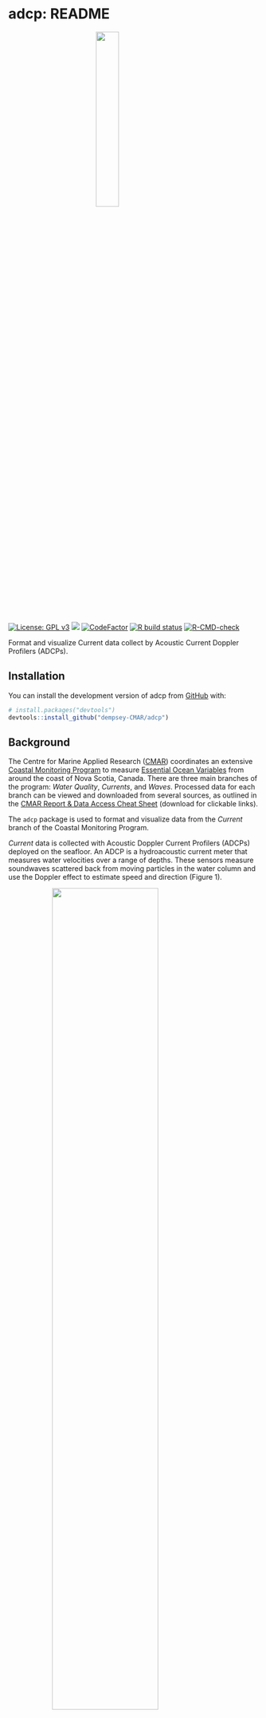 
<!-- README.md is generated from README.Rmd. Please edit that file -->

# adcp: README

<img src="man/figures/README-adcp-hex.png" width="30%" style="display: block; margin: auto;" />

<!-- badges: start -->

[![License: GPL
v3](https://img.shields.io/badge/License-GPLv3-blue.svg)](https://www.gnu.org/licenses/gpl-3.0)
[![](https://img.shields.io/badge/devel%20version-1.0.2-blue.svg)](https://github.com/dempsey-CMAR/adcp)
[![CodeFactor](https://www.codefactor.io/repository/github/dempsey-CMAR/adcp/badge)](https://www.codefactor.io/repository/github/dempsey-CMAR/adcp)
[![R build
status](https://github.com/dempsey-CMAR/adcp/workflows/R-CMD-check/badge.svg)](https://github.com/dempsey-CMAR/adcp/actions)
[![R-CMD-check](https://github.com/dempsey-CMAR/adcp/actions/workflows/R-CMD-check.yaml/badge.svg)](https://github.com/dempsey-CMAR/adcp/actions/workflows/R-CMD-check.yaml)

<!-- badges: end -->

Format and visualize Current data collect by Acoustic Current Doppler
Profilers (ADCPs).

## Installation

You can install the development version of adcp from
[GitHub](https://github.com/) with:

``` r
# install.packages("devtools")
devtools::install_github("dempsey-CMAR/adcp")
```

## Background

The Centre for Marine Applied Research ([CMAR](https://cmar.ca/))
coordinates an extensive [Coastal Monitoring
Program](https://cmar.ca/coastal-monitoring-program/) to measure
[Essential Ocean
Variables](https://www.goosocean.org/index.php?option=com_content&view=article&id=14&Itemid=114)
from around the coast of Nova Scotia, Canada. There are three main
branches of the program: *Water Quality*, *Currents*, and *Waves*.
Processed data for each branch can be viewed and downloaded from several
sources, as outlined in the [CMAR Report & Data Access Cheat
Sheet](https://github.com/Centre-for-Marine-Applied-Research/strings/blob/master/man/figures/README-access-cheatsheet.pdf)
(download for clickable links).

The `adcp` package is used to format and visualize data from the
*Current* branch of the Coastal Monitoring Program.

*Current* data is collected with Acoustic Doppler Current Profilers
(ADCPs) deployed on the seafloor. An ADCP is a hydroacoustic current
meter that measures water velocities over a range of depths. These
sensors measure soundwaves scattered back from moving particles in the
water column and use the Doppler effect to estimate speed and direction
(Figure 1).

<img src="man/figures/README-fig1.jpg" width="65%" style="display: block; margin: auto;" />

<br> Figure 1: ADCP diagram (not to scale).

<br> <br>

Current data is recorded for vertical bins throughout the water column.
The `adcp` package uses data from the sensor configuration to calculate
the bin height above sea floor and the bin depth below the surface
(Figure 2). Note that the *bin height* always refers to the same point
in space; the same *bin depth* can refer to different points due to
changing tides.

<img src="man/figures/README-fig2.png" width="100%" />

Figure 2: The bin height above the sea floor and the bin depth below the
surface are calculated from deployment configurations including the
sensor depth, sensor height above the sea floor, first bin range, and
bin size.

## Example

``` r
library(adcp)
library(dplyr)
library(viridis)
```

Consider an ADCP deployed from January 17, 2019 to March 1, 2019 at Long
Beach, St. Mary’s Bay.

The raw .txt file looks like this:

<img src="man/figures/README-fig3.png" width="100%" style="display: block; margin: auto;" />

Figure 3: Raw ADCP data file for Long Beach.

### Import and format data

`adcp_read_txt` reads in the .txt file and applies some formatting.
There is a column for the timestamp, ensemble number, and variable
measured. Additional columns, labelled `V8` to `Vn` hold the
measurements for each bin.

``` r

path <- system.file("testdata", package = "adcp")

# deployment metadata from tracking sheet
metadata <- tibble(
  Depl_ID = "DG009",
  Waterbody = "St. Mary's Bay",
  Station_Name = "Long Beach",
  Inst_Altitude = 0.5,
  Bin_Size = 1,
  First_Bin_Range = 1
)


dat <- adcp_read_txt(path, "2019-01-17_Long_Beach.txt")

head(dat)
#>          timestamp_ns Num       variable   V8 V9 V10 V11 V12 V13 V14 V15 V16
#> 1 2019-01-17 10:40:00  17    SensorDepth 0.16 NA  NA  NA  NA  NA  NA  NA  NA
#> 2 2019-01-17 10:40:00  17     WaterSpeed   NA NA  NA  NA  NA  NA  NA  NA  NA
#> 3 2019-01-17 10:40:00  17 WaterDirection   NA NA  NA  NA  NA  NA  NA  NA  NA
#> 4 2019-01-17 10:50:00  18    SensorDepth 0.16 NA  NA  NA  NA  NA  NA  NA  NA
#> 5 2019-01-17 10:50:00  18     WaterSpeed   NA NA  NA  NA  NA  NA  NA  NA  NA
#> 6 2019-01-17 10:50:00  18 WaterDirection   NA NA  NA  NA  NA  NA  NA  NA  NA
#>   V17 V18 V19 V20 V21 V22 V23 V24 V25 V26 V27 V28 V29 V30 V31 V32 V33 V34 V35
#> 1  NA  NA  NA  NA  NA  NA  NA  NA  NA  NA  NA  NA  NA  NA  NA  NA  NA  NA  NA
#> 2  NA  NA  NA  NA  NA  NA  NA  NA  NA  NA  NA  NA  NA  NA  NA  NA  NA  NA  NA
#> 3  NA  NA  NA  NA  NA  NA  NA  NA  NA  NA  NA  NA  NA  NA  NA  NA  NA  NA  NA
#> 4  NA  NA  NA  NA  NA  NA  NA  NA  NA  NA  NA  NA  NA  NA  NA  NA  NA  NA  NA
#> 5  NA  NA  NA  NA  NA  NA  NA  NA  NA  NA  NA  NA  NA  NA  NA  NA  NA  NA  NA
#> 6  NA  NA  NA  NA  NA  NA  NA  NA  NA  NA  NA  NA  NA  NA  NA  NA  NA  NA  NA
#>   V36 V37 V38 V39 V40 V41 V42 V43 V44 V45 V46 V47 V48 V49 V50 V51 V52 V53 V54
#> 1  NA  NA  NA  NA  NA  NA  NA  NA  NA  NA  NA  NA  NA  NA  NA  NA  NA  NA  NA
#> 2  NA  NA  NA  NA  NA  NA  NA  NA  NA  NA  NA  NA  NA  NA  NA  NA  NA  NA  NA
#> 3  NA  NA  NA  NA  NA  NA  NA  NA  NA  NA  NA  NA  NA  NA  NA  NA  NA  NA  NA
#> 4  NA  NA  NA  NA  NA  NA  NA  NA  NA  NA  NA  NA  NA  NA  NA  NA  NA  NA  NA
#> 5  NA  NA  NA  NA  NA  NA  NA  NA  NA  NA  NA  NA  NA  NA  NA  NA  NA  NA  NA
#> 6  NA  NA  NA  NA  NA  NA  NA  NA  NA  NA  NA  NA  NA  NA  NA  NA  NA  NA  NA
#>   V55 V56 V57 V58 V59 V60 V61 V62 V63 V64 V65 V66
#> 1  NA  NA  NA  NA  NA  NA  NA  NA  NA  NA  NA  NA
#> 2  NA  NA  NA  NA  NA  NA  NA  NA  NA  NA  NA  NA
#> 3  NA  NA  NA  NA  NA  NA  NA  NA  NA  NA  NA  NA
#> 4  NA  NA  NA  NA  NA  NA  NA  NA  NA  NA  NA  NA
#> 5  NA  NA  NA  NA  NA  NA  NA  NA  NA  NA  NA  NA
#> 6  NA  NA  NA  NA  NA  NA  NA  NA  NA  NA  NA  NA
```

`adcp_assign_bin_altitude()` re-names the bin columns with the
corresponding bin altitude (height above the sea floor), using
information from the deployment configuration.

``` r
dat <- adcp_assign_altitude(dat, metadata = metadata)

head(dat[, 1:10])
#>          timestamp_ns Num       variable  1.5 2.5 3.5 4.5 5.5 6.5 7.5
#> 1 2019-01-17 10:40:00  17    SensorDepth 0.16  NA  NA  NA  NA  NA  NA
#> 2 2019-01-17 10:40:00  17     WaterSpeed   NA  NA  NA  NA  NA  NA  NA
#> 3 2019-01-17 10:40:00  17 WaterDirection   NA  NA  NA  NA  NA  NA  NA
#> 4 2019-01-17 10:50:00  18    SensorDepth 0.16  NA  NA  NA  NA  NA  NA
#> 5 2019-01-17 10:50:00  18     WaterSpeed   NA  NA  NA  NA  NA  NA  NA
#> 6 2019-01-17 10:50:00  18 WaterDirection   NA  NA  NA  NA  NA  NA  NA
```

The centre of the first bin is 1.5 m from the sea floor; the centre of
the second bin is 2.5 m from the sea floor, etc.

`adcp_correct_timestamp()` converts the timestamp to UTC.

The timestamp column of the raw data is in the timezone of the
deployment date (e.g., “AST” if deployed in November to March and “DST”
if deployed in March to November). The timestamp does NOT account for
changes in daylight savings time.

adcp_correct_timestamp() converts each timestamp to true UTC by adding 3
hours if the deployment date was during daylight savings, or 4 hours if
the deployment date was during Atlantic Standard Time.

``` r
dat <- adcp_correct_timestamp(dat)

head(dat[1:10])
#>         timestamp_utc Num       variable  1.5 2.5 3.5 4.5 5.5 6.5 7.5
#> 1 2019-01-17 14:40:00  17    SensorDepth 0.16  NA  NA  NA  NA  NA  NA
#> 2 2019-01-17 14:40:00  17     WaterSpeed   NA  NA  NA  NA  NA  NA  NA
#> 3 2019-01-17 14:40:00  17 WaterDirection   NA  NA  NA  NA  NA  NA  NA
#> 4 2019-01-17 14:50:00  18    SensorDepth 0.16  NA  NA  NA  NA  NA  NA
#> 5 2019-01-17 14:50:00  18     WaterSpeed   NA  NA  NA  NA  NA  NA  NA
#> 6 2019-01-17 14:50:00  18 WaterDirection   NA  NA  NA  NA  NA  NA  NA
```

This ADCP was deployed in January (AST), so 4 hours were added to each
timestmap to convert to UTC.

`adcp_pivot_longer()` pivots the data so that bin heights are
observations, and adds [Climate
Forecast-compliant](https://cfconventions.org/Data/cf-standard-names/current/build/cf-standard-name-table.html)
names to each column.

``` r
dat <- adcp_pivot_longer(dat)

head(dat)
#> # A tibble: 6 × 5
#>   timestamp_utc       sensor_depth_below_surface_m bin_height_…¹ sea_w…² sea_w…³
#>   <dttm>                                     <dbl>         <dbl>   <dbl>   <dbl>
#> 1 2019-01-17 15:10:00                         26.8           1.5   0.074    209.
#> 2 2019-01-17 15:10:00                         26.8           2.5   0.087    208.
#> 3 2019-01-17 15:10:00                         26.8           3.5   0.103    211.
#> 4 2019-01-17 15:10:00                         26.8           4.5   0.124    224.
#> 5 2019-01-17 15:10:00                         26.8           5.5   0.138    221.
#> 6 2019-01-17 15:10:00                         26.8           6.5   0.171    220.
#> # … with abbreviated variable names ¹​bin_height_above_sea_floor_m,
#> #   ²​sea_water_speed_m_s, ³​sea_water_to_direction_degree
```

`dat` is now in a useful format for analysis.

However, for submission to the [Nova Scotia Open Data
Portal](https://data.novascotia.ca/), several additional steps are
required.

`adcp_calculate_bin_depth()` adds column `bin_depth_below_surface_m`:

``` r
dat <- adcp_calculate_bin_depth(dat, metadata = metadata)

head(dat)
#> # A tibble: 6 × 6
#>   timestamp_utc       sensor_depth_below_surfa…¹ bin_d…² bin_h…³ sea_w…⁴ sea_w…⁵
#>   <dttm>                                   <dbl>   <dbl>   <dbl>   <dbl>   <dbl>
#> 1 2019-01-17 15:10:00                       26.8    25.8     1.5   0.074    209.
#> 2 2019-01-17 15:10:00                       26.8    24.8     2.5   0.087    208.
#> 3 2019-01-17 15:10:00                       26.8    23.8     3.5   0.103    211.
#> 4 2019-01-17 15:10:00                       26.8    22.8     4.5   0.124    224.
#> 5 2019-01-17 15:10:00                       26.8    21.8     5.5   0.138    221.
#> 6 2019-01-17 15:10:00                       26.8    20.8     6.5   0.171    220.
#> # … with abbreviated variable names ¹​sensor_depth_below_surface_m,
#> #   ²​bin_depth_below_surface_m, ³​bin_height_above_sea_floor_m,
#> #   ⁴​sea_water_speed_m_s, ⁵​sea_water_to_direction_degree
```

`adcp_add_opendata_cols()` adds `deployment_id`, `waterbody`, and
`station` columns so the data can be compiled with other deployments.

``` r
dat <- adcp_add_opendata_cols(dat, metadata = metadata)

head(dat)
#> # A tibble: 6 × 9
#>   deployme…¹ water…² station timestamp_utc       senso…³ bin_d…⁴ bin_h…⁵ sea_w…⁶
#>   <chr>      <chr>   <chr>   <dttm>                <dbl>   <dbl>   <dbl>   <dbl>
#> 1 DG009      St. Ma… Long B… 2019-01-17 15:10:00    26.8    25.8     1.5   0.074
#> 2 DG009      St. Ma… Long B… 2019-01-17 15:10:00    26.8    24.8     2.5   0.087
#> 3 DG009      St. Ma… Long B… 2019-01-17 15:10:00    26.8    23.8     3.5   0.103
#> 4 DG009      St. Ma… Long B… 2019-01-17 15:10:00    26.8    22.8     4.5   0.124
#> 5 DG009      St. Ma… Long B… 2019-01-17 15:10:00    26.8    21.8     5.5   0.138
#> 6 DG009      St. Ma… Long B… 2019-01-17 15:10:00    26.8    20.8     6.5   0.171
#> # … with 1 more variable: sea_water_to_direction_degree <dbl>, and abbreviated
#> #   variable names ¹​deployment_id, ²​waterbody, ³​sensor_depth_below_surface_m,
#> #   ⁴​bin_depth_below_surface_m, ⁵​bin_height_above_sea_floor_m,
#> #   ⁶​sea_water_speed_m_s
```

`adcp_flag_data()` flags obervations where
`sensor_depth_below_surface_m` changes faster than expected.

``` r
dat <- adcp_flag_data(dat)

head(dat[, 6:11])
#> # A tibble: 6 × 6
#>   bin_depth_below_surface_m bin_height_above_s…¹ sea_w…² sea_w…³ depth…⁴ depth…⁵
#>                       <dbl>                <dbl>   <dbl>   <dbl>   <dbl> <glue> 
#> 1                      25.8                  1.5   0.074    209.    1.55 sensor…
#> 2                      24.8                  2.5   0.087    208.    1.55 sensor…
#> 3                      23.8                  3.5   0.103    211.    1.55 sensor…
#> 4                      22.8                  4.5   0.124    224.    1.55 sensor…
#> 5                      21.8                  5.5   0.138    221.    1.55 sensor…
#> 6                      20.8                  6.5   0.171    220.    1.55 sensor…
#> # … with abbreviated variable names ¹​bin_height_above_sea_floor_m,
#> #   ²​sea_water_speed_m_s, ³​sea_water_to_direction_degree, ⁴​depth_diff,
#> #   ⁵​depth_flag
```

All of these steps can be linked using the pipe operator:

``` r
dat <- adcp_read_txt(path, "2019-01-17_Long_Beach.txt") %>% 
  adcp_assign_altitude(metadata) %>%
  adcp_correct_timestamp() %>%
  adcp_pivot_longer() %>%
  adcp_calculate_bin_depth(metadata) %>%
  adcp_add_opendata_cols(metadata) %>%
  adcp_flag_data()

head(dat)
#> # A tibble: 6 × 11
#>   deployme…¹ water…² station timestamp_utc       senso…³ bin_d…⁴ bin_h…⁵ sea_w…⁶
#>   <chr>      <chr>   <chr>   <dttm>                <dbl>   <dbl>   <dbl>   <dbl>
#> 1 DG009      St. Ma… Long B… 2019-01-17 15:10:00    26.8    25.8     1.5   0.074
#> 2 DG009      St. Ma… Long B… 2019-01-17 15:10:00    26.8    24.8     2.5   0.087
#> 3 DG009      St. Ma… Long B… 2019-01-17 15:10:00    26.8    23.8     3.5   0.103
#> 4 DG009      St. Ma… Long B… 2019-01-17 15:10:00    26.8    22.8     4.5   0.124
#> 5 DG009      St. Ma… Long B… 2019-01-17 15:10:00    26.8    21.8     5.5   0.138
#> 6 DG009      St. Ma… Long B… 2019-01-17 15:10:00    26.8    20.8     6.5   0.171
#> # … with 3 more variables: sea_water_to_direction_degree <dbl>,
#> #   depth_diff <dbl>, depth_flag <glue>, and abbreviated variable names
#> #   ¹​deployment_id, ²​waterbody, ³​sensor_depth_below_surface_m,
#> #   ⁴​bin_depth_below_surface_m, ⁵​bin_height_above_sea_floor_m,
#> #   ⁶​sea_water_speed_m_s
```

### Plot data

Plot the sensor depth to determine if any observations should be
trimmed.

``` r
adcp_plot_depth_flags(dat)
```

<img src="man/figures/README-fig4-1.png" width="100%" />

Filter data to keep “good” obsevations.

``` r
dat <- filter(dat, depth_flag == "good")
```

Plot sensor depth:

``` r
adcp_plot_depth(dat, geom = "line")
```

<img src="man/figures/README-fig5-1.png" width="100%" />

Plot current rose:

``` r

cols <- viridis(12, option = "F", direction = -1)

ints <- adcp_count_obs(dat, sea_water_speed_m_s)
#> Lower bound of first interval set to 0
breaks <- c(ints$lower, max(ints$upper)) 


adcp_plot_current_rose(
  dat, 
  breaks = breaks, 
  speed_cols = cols,
  speed_label = "Current Speed (m/s)"
)
```

<img src="man/figures/README-fig6-1.png" width="100%" />

Plot current speed histogram.

``` r
 adcp_plot_speed_hist(ints, bar_cols = cols, speed_label = "Current Speed (m/s)")
```

<img src="man/figures/README-fig7-1.png" width="100%" />
